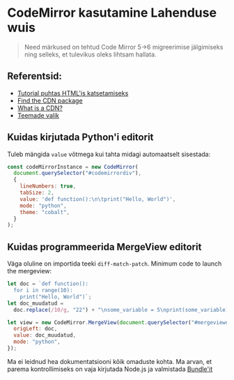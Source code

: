 # CodeMirror kasutamine Lahenduse wuis

> Need märkused on tehtud Code Mirror 5->6 migreerimise jälgimiseks ning selleks, et tulevikus oleks lihtsam hallata. 

## Referentsid:

- [Tutorial puhtas HTML'is katsetamiseks](https://thecodebarbarian.com/building-a-code-editor-with-codemirror.html)
- [Find the CDN package](https://cdnjs.com/libraries/codemirror)
- [What is a CDN?](https://www.cloudflare.com/learning/cdn/what-is-a-cdn/)
- [Teemade valik](https://thememirror.net)

## Kuidas kirjutada Python'i editorit
Tuleb mängida `value` võtmega kui tahta midagi automaatselt sisestada:
```javascript
const codeMirrorInstance = new CodeMirror(
  document.querySelector("#codemirrordiv"),
  {
    lineNumbers: true,
    tabSize: 2,
    value: 'def function():\n\tprint("Hello, World")',
    mode: "python",
    theme: "cobalt",
  }
);
```

## Kuidas programmeerida MergeView editorit
Väga oluline on importida teeki `diff-match-patch`.
Minimum code to launch the mergeview:
```javascript
let doc = `def function():
  for i in range(10):
    print("Hello, World")`;
let doc_muudatud =
  doc.replace(/10/g, "22") + "\nsome_variable = 5\nprint(some_variable)";

let view = new CodeMirror.MergeView(document.querySelector("#mergeviewdiv"), {
  origLeft: doc,
  value: doc_muudatud,
  mode: "python",
});
```
Ma ei leidnud hea dokumentatsiooni kõik omaduste kohta. 
Ma arvan, et parema kontrollimiseks on vaja kirjutada Node.js ja valmistada [Bundle'it](https://codemirror.net/examples/bundle/)
